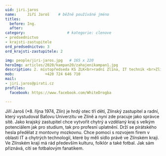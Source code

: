 ```yaml
---
uid: jiri.jaros
name:     Jiří Jaroš  	# běžně používáné jméno
titles:
  before: Ing.
  after:
category:                   # kategorie: clenove
- predsednictvo
- krajsti-zastupitele
ord_predsednictvo: 3
ord_krajsti-zastupitele: 2

img: people/jiri-jaros.jpg   # 165 x 220
heroImg: articles/2020/kampan20/zahajenikampan1.jpg
description: 2. místopředseda KS ZLK<br>radní Zlína, IT technik <br>Zlín # kratký popis, max 160 znaků
mob:			  +420 724 646 710
mail:
- jiri.jaros@pirati.cz
profiles:
  facebook: https://www.facebook.com/WhiteDrogba

---
```


Jiří Jaroš (*8. října 1974, Zlín) je hrdý otec tří dětí, Zlínský zastupitel a radní, který vystudoval Baťovu Univerzitu ve Zlíně a nyní zde pracuje jako správce sítě. Jako krajský zastupitel chce vytvořit chytrý a vzdělaný kraj s velkým potenciálem jak pro studium, tak pro profesní uplatnění. Drží se pirátského hesla předělat z montovny mozkovnu. Chce pomoci s rozvojem firem v oblasti IT a chytrých technologií, které by měli sídlo právě ve Zlínském kraji. Ve Zlínském kraji má rád především kulturu, folklór a také fotbal. Jak sám přiznává, cítí se fotbalovým fanatikem.
